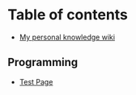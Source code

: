 # Table of contents

* [My personal knowledge wiki](README.md)

## Programming

* [Test Page](programming/test-page.md)

